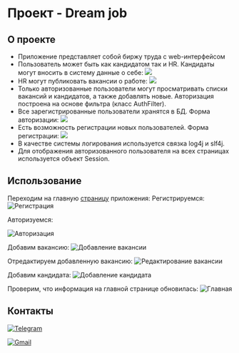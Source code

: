 # Проект - Dream job

## О проекте

* Приложение представляет собой биржу труда с web-интерфейсом
* Пользователь может быть как кандидатом так и HR. Кандидаты могут вносить в систему данные о себе:
![](images/addCandidate.png)
* HR могут публиковать вакансии о работе:
![](images/addVac.png)
* Только авторизованные пользователи могут просматривать списки вакансий и кандидатов,
  а также добавлять новые. Авторизация построена на основе фильтра (класс AuthFilter). 
* Все зарегистрированные пользователи
  хранятся в БД. Форма авторизации:
![](images/login.png)
* Есть возможность регистрации новых пользователей. Форма регистрации: 
![](images/reg.png)
* В качестве системы логирования используется связка log4j и slf4j.
* Для отображения авторизованного пользователя на всех страницах используется объект Session.


## Использование

Переходим на главную [страницу](http://localhost:8080/index) приложения:
Регистрируемся:
![Регистрация](images/reg.png)

Авторизуемся:

![Авторизация](images/login.png)

Добавим вакансию:
![Добавление вакансии](images/addVac.png)

Отредактируем добавленную вакансию:
![Редактирование вакансии](images/editVacancy.png)

Добавим кандидата:
![Добавление кандидата](images/addCandidate.png)

Проверим, что информация на главной странице обновилась:
![Главная](images/main.png)

## Контакты
[![Telegram](https://img.shields.io/badge/Telegram-blue?logo=telegram)](https://t.me/GrokDen)

[![Gmail](https://img.shields.io/badge/Gmail-white?logo=gmail)](mailto:den.voiten@gmail.com)
